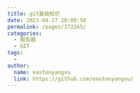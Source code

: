 ```yaml
---
title: git基础知识
date: 2023-04-27 20:09:50
permalink: /pages/372265/
categories:
  - 服务器
  - GIT
tags:
  - 
author: 
  name: eastonyangxu
  link: https://github.com/eastonyangxu/
---
```

